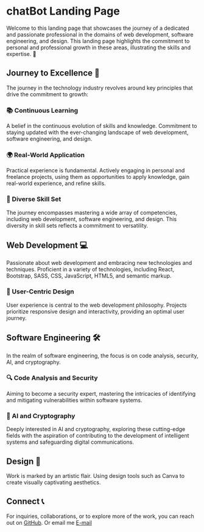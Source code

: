 # chatBot Landing Page

Welcome to this landing page that showcases the journey of a dedicated and passionate professional in the domains of web development, software engineering, and design. This landing page highlights the commitment to personal and professional growth in these areas, illustrating the skills and expertise. 🚀

## Journey to Excellence 🌟

The journey in the technology industry revolves around key principles that drive the commitment to growth:

### 📚 Continuous Learning

A belief in the continuous evolution of skills and knowledge. Commitment to staying updated with the ever-changing landscape of web development, software engineering, and design.

### 🌍 Real-World Application

Practical experience is fundamental. Actively engaging in personal and freelance projects, using them as opportunities to apply knowledge, gain real-world experience, and refine skills.

### 💼 Diverse Skill Set

The journey encompasses mastering a wide array of competencies, including web development, software engineering, and design. This diversity in skill sets reflects a commitment to versatility.

## Web Development 💻

Passionate about web development and embracing new technologies and techniques. Proficient in a variety of technologies, including React, Bootstrap, SASS, CSS, JavaScript, HTML5, and semantic markup.

### 🎨 User-Centric Design

User experience is central to the web development philosophy. Projects prioritize responsive design and interactivity, providing an optimal user journey.

## Software Engineering 🛠️

In the realm of software engineering, the focus is on code analysis, security, AI, and cryptography.

### 🔍 Code Analysis and Security

Aiming to become a security expert, mastering the intricacies of identifying and mitigating vulnerabilities within software systems.

### 🤖 AI and Cryptography

Deeply interested in AI and cryptography, exploring these cutting-edge fields with the aspiration of contributing to the development of intelligent systems and safeguarding digital communications.

## Design 🎨

Work is marked by an artistic flair. Using design tools such as Canva to create visually captivating aesthetics.

## Connect 📞

For inquiries, collaborations, or to explore more of the work, you can reach out on [GitHub](https://github.com/gabriel-rocha-pimentel).
Or email me [E-mail](mailto:gabrieldrocha21@gmail.com)
